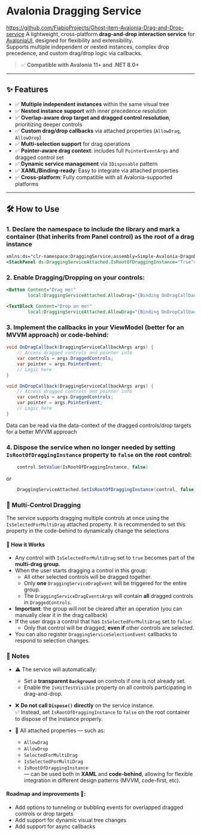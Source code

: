 ﻿# Avalonia Dragging Service
https://github.com/FiabioProjects/Ghost-item-Avalonia-Drag-and-Drop-service
A lightweight, cross-platform **drag-and-drop interaction service** for [AvaloniaUI](https://avaloniaui.net/), designed for flexibility and extensibility.  
Supports multiple independent or nested instances, complex drop precedence, and custom drag/drop logic via callbacks.

> ✅ **Compatible with Avalonia 11+ and .NET 8.0+**

---

## ✨ Features

- ✅ **Multiple independent instances** within the same visual tree
- ✅ **Nested instance support** with inner precedence resolution
- ✅ **Overlap-aware drop target and dragged control resolution**, prioritizing deeper controls
- ✅ **Custom drag/drop callbacks** via attached properties (`AllowDrag`, `AllowDrop`)
- ✅ **Multi-selection support** for drag operations
- ✅ **Pointer-aware drag context**: includes full `PointerEventArgs` and dragged control set
- ✅ **Dynamic service management** via `IDisposable` pattern
- ✅ **XAML/Binding-ready**: Easy to integrate via attached properties
- ✅ **Cross-platform**: Fully compatible with all Avalonia-supported platforms

---

## 🛠️ How to Use

### 1. Declare the namespace to include the library and mark a container (that inherits from Panel control) as the root of a drag instance

```xml
xmlns:ds="clr-namespace:DraggingService;assembly=Simple-Avalonia-DragnDrop-Service"
<StackPanel ds:DraggingServiceAttached.IsRootOfDraggingInstance="True">
```

### 2. Enable Dragging/Dropping on your controls:
```xml
<Button Content="Drag me!"
        local:DraggingServiceAttached.AllowDrag="{Binding OnDragCallback}" />
```
```xml
<TextBlock Content="Drop on me!"
        local:DraggingServiceAttached.AllowDrag="{Binding OnDropCallback}" />
```


### 3. Implement the callbacks in your ViewModel (better for an MVVM approach) or code-behind:
```csharp 
void OnDragCallback(DraggingServiceCallbackArgs args) {
    // Access dragged controls and pointer info
    var controls = args.DraggedControls;
    var pointer = args.PointerEvent;
    // Logic here
}

void OnDropCallback(DraggingServiceCallbackArgs args) {
    // Access dragged controls and pointer info
    var controls = args.DraggedControls;
    var pointer = args.PointerEvent;
    // Logic here
}
```
Data can be read via the data-context of the dragged controls/drop targets for a better MVVM approach

### 4. Dispose the service when no longer needed by setting `IsRootOfDraggingInstance` property to `false` on the root control:
```csharp
    control.SetValue(IsRootOfDraggingInstance, false)
```
or
```csharp
    DraggingServiceAttached.SetIsRootOfDraggingInstance(control, false);
```

### 🧲 Multi-Control Dragging

The service supports dragging multiple controls at once using the `IsSelectedForMultiDrag` attached property. It is recommended to set this property in the code-behind to dynamically change the selections

#### 🔧 How it Works

- Any control with `IsSelectedForMultiDrag` set to `true` becomes part of the **multi-drag group**.
- When the user starts dragging a control in this group:
  - All other selected controls will be dragged together.
  - Only **one** `DraggingServiceDragEvent` will be triggered for the entire group.
  - The `DraggingServiceDragEventsArgs` will contain **all** dragged controls in `DraggedControls`.
- **Important**: the group will not be cleared after an operation (you can manually clear it in the drag callback)
- If the user drags a control that has `IsSelectedForMultiDrag` set to `false`:
  - Only that control will be dragged, **even if** other controls are selected.
- You can also register `DraggingServiceSelectionEvent` callbacks to respond to selection changes.



### 📝 Notes

- ⚠️ The service will automatically:
  - Set a **transparent `Background`** on controls if one is not already set.
  - Enable the `IsHitTestVisible` property on all controls participating in drag-and-drop.

- ❌ **Do not call `Dispose()` directly** on the service instance.  
  ✅ Instead, set `IsRootOfDraggingInstance` to `false` on the root container to dispose of the instance properly.

- 🧩 All attached properties — such as:
  - `AllowDrag`
  - `AllowDrop`
  - `SelectedForMultiDrag`
  - `IsSelectedForMultiDrag`
  - `IsRootOfDraggingInstance`  
  — can be used both in **XAML** and **code-behind**, allowing for flexible integration in different design patterns (MVVM, code-first, etc).

#### Roadmap and improvements 🚧:
- Add options to tunneling or bubbling events for overlapped dragged controls or drop targets
- Add support for dynamic visual tree changes 
- Add support for async callbacks